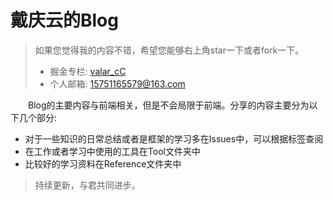 # 戴庆云的Blog

> 如果您觉得我的内容不错，希望您能够右上角star一下或者fork一下。
> * 掘金专栏: [valar_cC](https://juejin.im/user/57c5ae26c4c9710061a1defc)
> * 个人邮箱: 15751165579@163.com


&emsp;&emsp;Blog的主要内容与前端相关，但是不会局限于前端。分享的内容主要分为以下几个部分:

* 对于一些知识的日常总结或者是框架的学习多在Issues中，可以根据标签查阅
* 在工作或者学习中使用的工具在Tool文件夹中
* 比较好的学习资料在Reference文件夹中


> 持续更新，与君共同进步。
